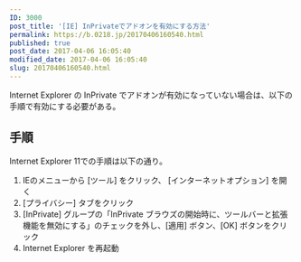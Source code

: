 ```yaml
---
ID: 3000
post_title: '[IE] InPrivateでアドオンを有効にする方法'
permalink: https://b.0218.jp/20170406160540.html
published: true
post_date: 2017-04-06 16:05:40
modified_date: 2017-04-06 16:05:40
slug: 20170406160540.html
---
```

Internet Explorer の InPrivate でアドオンが有効になっていない場合は、以下の手順で有効にする必要がある。
<!--more-->

<h2>手順</h2>

Internet Explorer 11での手順は以下の通り。

<ol>
<li>IEのメニューから [ツール] をクリック、 [インターネットオプション] を開く</li>
<li>[プライバシー] タブをクリック</li>
<li>[InPrivate] グループの「InPrivate ブラウズの開始時に、ツールバーと拡張機能を無効にする」のチェックを外し、[適用] ボタン、[OK] ボタンをクリック
<img src="https://i.imgur.com/aqOAK8k.png" alt="" /></li>
<li>Internet Explorer を再起動</li>
</ol>